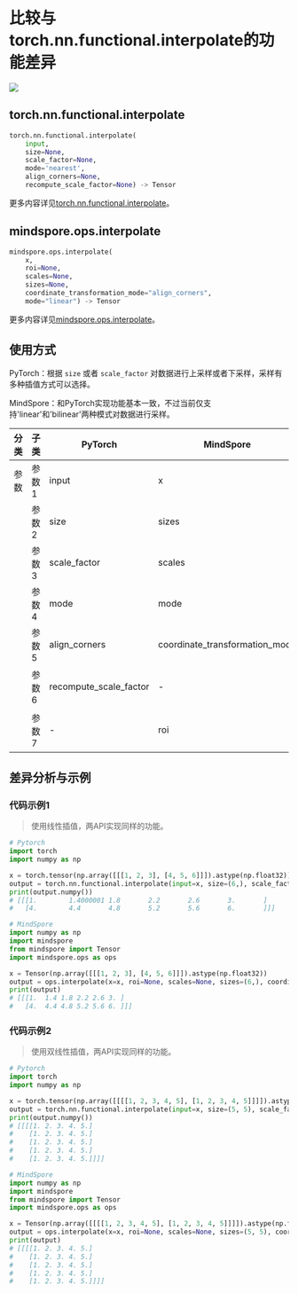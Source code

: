 # 比较与torch.nn.functional.interpolate的功能差异

<a href="https://gitee.com/mindspore/docs/blob/r2.0.0-alpha/docs/mindspore/source_zh_cn/note/api_mapping/pytorch_diff/interpolate.md" target="_blank"><img src="https://mindspore-website.obs.cn-north-4.myhuaweicloud.com/website-images/r2.0.0-alpha/resource/_static/logo_source.png"></a>

## torch.nn.functional.interpolate

```python
torch.nn.functional.interpolate(
    input,
    size=None,
    scale_factor=None,
    mode='nearest',
    align_corners=None,
    recompute_scale_factor=None) -> Tensor
```

更多内容详见[torch.nn.functional.interpolate](https://pytorch.org/docs/1.8.1/nn.functional.html?highlight=interpolate#torch.nn.functional.interpolate)。

## mindspore.ops.interpolate

```python
mindspore.ops.interpolate(
    x,
    roi=None,
    scales=None,
    sizes=None,
    coordinate_transformation_mode="align_corners",
    mode="linear") -> Tensor
```

更多内容详见[mindspore.ops.interpolate](https://mindspore.cn/docs/zh-CN/r2.0.0-alpha/api_python/ops/mindspore.ops.interpolate.html)。

## 使用方式

PyTorch：根据 `size` 或者 `scale_factor` 对数据进行上采样或者下采样，采样有多种插值方式可以选择。

MindSpore：和PyTorch实现功能基本一致，不过当前仅支持'linear'和'bilinear'两种模式对数据进行采样。

| 分类 | 子类  | PyTorch | MindSpore | 差异 |
| ---- | ----- | ------- | --------- | ---- |
| 参数 | 参数1 | input      | x         | 功能一致，参数名不同  |
|  | 参数2 | size      | sizes         | 功能一致，参数名不同  |
|  | 参数3 | scale_factor      | scales         | 功能一致，参数名不同  |
|  | 参数4 | mode      | mode         | -  |
|  | 参数5 | align_corners      | coordinate_transformation_mode         | MindSpore还指定为"half_pixel"和"asymmetric"  |
|  | 参数6 | recompute_scale_factor      | -         | PyTorch可根据输出size和输入size计算scale_factor，MindSpore目前不支持此功能  |
|  | 参数7 | -      | roi         | 保留输入，在"crop_and_resize"坐标变换模式下生效，当前还未开放 |

## 差异分析与示例

### 代码示例1

> 使用线性插值，两API实现同样的功能。

```python
# Pytorch
import torch
import numpy as np

x = torch.tensor(np.array([[[1, 2, 3], [4, 5, 6]]]).astype(np.float32))
output = torch.nn.functional.interpolate(input=x, size=(6,), scale_factor=None, mode="linear", align_corners=True)
print(output.numpy())
# [[[1.        1.4000001 1.8       2.2       2.6       3.       ]
#   [4.        4.4       4.8       5.2       5.6       6.       ]]]

# MindSpore
import numpy as np
import mindspore
from mindspore import Tensor
import mindspore.ops as ops

x = Tensor(np.array([[[1, 2, 3], [4, 5, 6]]]).astype(np.float32))
output = ops.interpolate(x=x, roi=None, scales=None, sizes=(6,), coordinate_transformation_mode="align_corners", mode="linear")
print(output)
# [[[1.  1.4 1.8 2.2 2.6 3. ]
#   [4.  4.4 4.8 5.2 5.6 6. ]]]
```

### 代码示例2

> 使用双线性插值，两API实现同样的功能。

```python
# Pytorch
import torch
import numpy as np

x = torch.tensor(np.array([[[[1, 2, 3, 4, 5], [1, 2, 3, 4, 5]]]]).astype(np.float32))
output = torch.nn.functional.interpolate(input=x, size=(5, 5), scale_factor=None, mode="bilinear", align_corners=True)
print(output.numpy())
# [[[[1. 2. 3. 4. 5.]
#    [1. 2. 3. 4. 5.]
#    [1. 2. 3. 4. 5.]
#    [1. 2. 3. 4. 5.]
#    [1. 2. 3. 4. 5.]]]]

# MindSpore
import numpy as np
import mindspore
from mindspore import Tensor
import mindspore.ops as ops

x = Tensor(np.array([[[[1, 2, 3, 4, 5], [1, 2, 3, 4, 5]]]]).astype(np.float32))
output = ops.interpolate(x=x, roi=None, scales=None, sizes=(5, 5), coordinate_transformation_mode="align_corners", mode="bilinear")
print(output)
# [[[[1. 2. 3. 4. 5.]
#    [1. 2. 3. 4. 5.]
#    [1. 2. 3. 4. 5.]
#    [1. 2. 3. 4. 5.]
#    [1. 2. 3. 4. 5.]]]]
```
